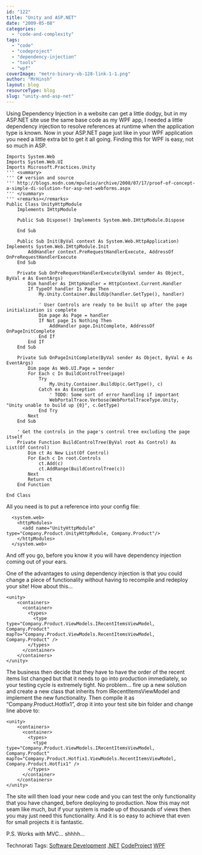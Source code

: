```yaml
---
id: "122"
title: "Unity and ASP.NET"
date: "2009-05-08"
categories:
  - "code-and-complexity"
tags:
  - "code"
  - "codeproject"
  - "dependency-injection"
  - "tools"
  - "wpf"
coverImage: "metro-binary-vb-128-link-1-1.png"
author: "MrHinsh"
layout: blog
resourceType: blog
slug: "unity-and-asp-net"
---
```


Using Dependency Injection in a website can get a little dodgy, but in my ASP.NET site use the same base code as my WPF app, I needed a little dependency injection to resolve references at runtime when the application type is known. Now in your ASP.NET page just like in your WPF application you need a little extra bit to get it all going. Finding this for WPF is easy, not so much in ASP.

```
Imports System.Web
Imports System.Web.UI
Imports Microsoft.Practices.Unity
''' <summary>
''' C# version and source
''' http://blogs.msdn.com/mpuleio/archive/2008/07/17/proof-of-concept-a-simple-di-solution-for-asp-net-webforms.aspx
''' </summary>
''' <remarks></remarks>
Public Class UnityHttpModule
    Implements IHttpModule

    Public Sub Dispose() Implements System.Web.IHttpModule.Dispose

    End Sub

    Public Sub Init(ByVal context As System.Web.HttpApplication) Implements System.Web.IHttpModule.Init
        AddHandler context.PreRequestHandlerExecute, AddressOf OnPreRequestHandlerExecute
    End Sub

    Private Sub OnPreRequestHandlerExecute(ByVal sender As Object, ByVal e As EventArgs)
        Dim handler As IHttpHandler = HttpContext.Current.Handler
        If TypeOf handler Is Page Then
            My.Unity.Container.BuildUp(handler.GetType(), handler)

            ' User Controls are ready to be built up after the page initialization is complete
            Dim page As Page = handler
            If Not page Is Nothing Then
                AddHandler page.InitComplete, AddressOf OnPageInitComplete
            End If
        End If
    End Sub

    Private Sub OnPageInitComplete(ByVal sender As Object, ByVal e As EventArgs)
        Dim page As Web.UI.Page = sender
        For Each c In BuildControlTree(page)
            Try
                My.Unity.Container.BuildUp(c.GetType(), c)
            Catch ex As Exception
                ' TODO: Some sort of error handling if important
                WebPortalTrace.Verbose(WebPortalTraceType.Unity, "Unity unable to build up {0}", c.GetType)
            End Try
        Next
    End Sub

    ' Get the controls in the page's control tree excluding the page itself
    Private Function BuildControlTree(ByVal root As Control) As List(Of Control)
        Dim ct As New List(Of Control)
        For Each c In root.Controls
            ct.Add(c)
            ct.AddRange(BuildControlTree(c))
        Next
        Return ct
    End Function

End Class
```

All you need is to put a reference into your config file:

```
  <system.web>
    <httpModules>
      <add name="UnityHttpModule" type="Company.Product.UnityHttpModule, Company.Product"/>
    </httpModules>
  </system.web>
```

And off you go, before you know it you will have dependency injection coming out of your ears.

One of the advantages to using dependency injection is that you could change a piece of functionality without having to recompile and redeploy your site! How about this…

```
<unity>
    <containers>
      <container>
        <types>
          <type type="Company.Product.ViewModels.IRecentItemsViewModel, Company.Product" mapTo="Company.Product.ViewModels.RecentItemsViewModel, Company.Product" />
        </types>
      </container>
    </containers>
</unity>
```

The business then decide that they have to have the order of the recent items list changed but that it needs to go into production immediately, so your testing cycle is extremely tight. No problem… fire up a new solution and create a new class that inherits from IRecentItemsViewModel and implement the new functionality. Then compile it as “Company.Product.Hotfix1”, drop it into your test site bin folder and change line above to:

```
<unity>
    <containers>
      <container>
        <types>
          <type type="Company.Product.ViewModels.IRecentItemsViewModel, Company.Product" mapTo="Company.Product.Hotfix1.ViewModels.RecentItemsViewModel, Company.Product.Hotfix1" />
        </types>
      </container>
    </containers>
</unity>
```

The site will then load your new code and you can test the only functionality that you have changed, before deploying to production. Now this may not seam like much, but if your system is made up of thousands of views then you may just need this functionality. And it is so easy to achieve that even for small projects it is fantastic.

P.S. Works with MVC… shhhh…

Technorati Tags: [Software Development](http://technorati.com/tags/Software+Development) [.NET](http://technorati.com/tags/.NET) [CodeProject](http://technorati.com/tags/CodeProject) [WPF](http://technorati.com/tags/WPF)

